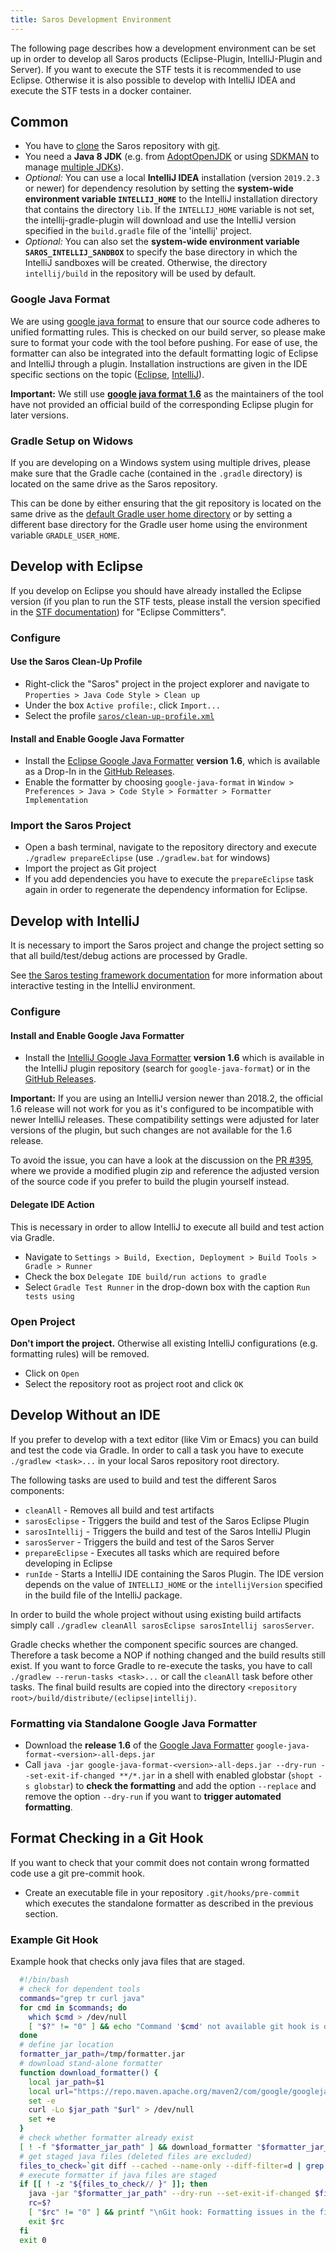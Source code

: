 ```yaml
---
title: Saros Development Environment
---
```


The following page describes how a development environment can be set up in order to develop all Saros products (Eclipse-Plugin, IntelliJ-Plugin and Server).
If you want to execute the STF tests it is recommended to use Eclipse. Otherwise it is also possible to develop with IntelliJ IDEA and execute the STF tests in a docker container.

## Common

* You have to [clone](https://help.github.com/articles/cloning-a-repository/) the Saros repository with [git](https://git-scm.com/book/en/v2/Getting-Started-Installing-Git).
* You need a **Java 8 JDK** (e.g. from [AdoptOpenJDK](https://adoptopenjdk.net/?variant=openjdk8&jvmVariant=hotspot) or using [SDKMAN](https://sdkman.io/install) to manage [multiple JDKs](https://sdkman.io/jdks)).
* *Optional:* You can use a local **IntelliJ IDEA** installation (version `2019.2.3` or newer) for dependency resolution by setting the **system-wide environment variable `INTELLIJ_HOME`** to the IntelliJ installation directory that contains the directory `lib`.
If the `INTELLIJ_HOME` variable is not set, the intellij-gradle-plugin will download and use the IntelliJ version specified in the `build.gradle` file of the 'intellij' project.
* *Optional:* You can also set the **system-wide environment variable `SAROS_INTELLIJ_SANDBOX`** to specify the base directory in which the IntelliJ sandboxes will be created. Otherwise, the directory `intellij/build` in the repository will be used by default.

### Google Java Format

We are using [google java format](https://github.com/google/google-java-format) to ensure that our source code adheres to unified formatting rules.
This is checked on our build server, so please make sure to format your code with the tool before pushing.
For ease of use, the formatter can also be integrated into the default formatting logic of Eclipse and IntelliJ through a plugin.
Installation instructions are given in the IDE specific sections on the topic ([Eclipse](#install-and-enable-google-java-formatter), [IntelliJ](#install-and-enable-google-java-formatter-1)).

**Important:** We still use [**google java format 1.6**](https://github.com/google/google-java-format/releases/tag/google-java-format-1.6) as the maintainers of the tool have not provided an official build of the corresponding Eclipse plugin for later versions.



### Gradle Setup on Widows

If you are developing on a Windows system using multiple drives, please make sure that the Gradle cache (contained in the `.gradle` directory) is located on the same drive as the Saros repository.

This can be done by either ensuring that the git repository is located on the same drive as the [default Gradle user home directory](https://docs.gradle.org/current/userguide/directory_layout.html#dir:gradle_user_home) or by setting a different base directory for the Gradle user home using the environment variable `GRADLE_USER_HOME`.

## Develop with Eclipse

If you develop on Eclipse you should have already installed the Eclipse version (if you plan to run the STF tests, please install the version specified in the [STF documentation](saros-testing-framework.md#prerequisites)) for "Eclipse Committers".

### Configure

#### Use the Saros Clean-Up Profile

* Right-click the "Saros" project in the project explorer and navigate to<br/>
  `Properties > Java Code Style > Clean up`
* Under the box `Active profile:`, click `Import...`
* Select the profile [`saros/clean-up-profile.xml`](https://github.com/saros-project/saros/blob/master/eclipse/clean-up-profile.xml)

#### Install and Enable Google Java Formatter

* Install the [Eclipse Google Java Formatter](https://github.com/google/google-java-format#eclipse) **version 1.6**, which is available as a Drop-In in the [GitHub Releases](https://github.com/google/google-java-format/releases/tag/google-java-format-1.6).
* Enable the formatter by choosing `google-java-format` in `Window > Preferences > Java > Code Style > Formatter > Formatter Implementation`

### Import the Saros Project

* Open a bash terminal, navigate to the repository directory and execute `./gradlew prepareEclipse` (use `./gradlew.bat` for windows)
* Import the project as Git project
* If you add dependencies you have to execute the `prepareEclipse` task again in order to regenerate the dependency information for Eclipse.

## Develop with IntelliJ

It is necessary to import the Saros project and change the project setting so that all build/test/debug actions are processed
by Gradle.

See [the Saros testing framework documentation](saros-testing-framework.md) for more information about interactive testing in the IntelliJ environment.

### Configure

#### Install and Enable Google Java Formatter

* Install the [IntelliJ Google Java Formatter](https://plugins.jetbrains.com/plugin/8527-google-java-format) **version 1.6** which is available in the IntelliJ plugin repository (search for `google-java-format`) or in the [GitHub Releases](https://github.com/google/google-java-format/releases/tag/google-java-format-1.6).

**Important:** If you are using an IntelliJ version newer than 2018.2, the official 1.6 release will not work for you as it's configured to be incompatible with newer IntelliJ releases.
These compatibility settings were adjusted for later versions of the plugin, but such changes are not available for the 1.6 release.

To avoid the issue, you can have a look at the discussion on the [PR #395](https://github.com/saros-project/saros/pull/395), where we provide a modified plugin zip and reference the adjusted version of the source code if you prefer to build the plugin yourself instead.

#### Delegate IDE Action

This is necessary in order to allow IntelliJ to execute all build and test action via Gradle.
* Navigate to `Settings > Build, Exection, Deployment > Build Tools > Gradle > Runner`
* Check the box `Delegate IDE build/run actions to gradle`
* Select `Gradle Test Runner` in the drop-down box with the caption `Run tests using`

### Open Project

**Don't import the project.** Otherwise all existing IntelliJ configurations (e.g. formatting rules) will be removed.

* Click on `Open`
* Select the repository root as project root and click `OK`

## Develop Without an IDE

If you prefer to develop with a text editor (like Vim or Emacs) you can build and test
the code via Gradle. In order to call a task you have to execute `./gradlew <task>...` in
your local Saros repository root directory.

The following tasks are used to build and test the different Saros components:
* `cleanAll` - Removes all build and test artifacts
* `sarosEclipse` - Triggers the build and test of the Saros Eclipse Plugin
* `sarosIntellij` - Triggers the build and test of the Saros IntelliJ Plugin
* `sarosServer` - Triggers the build and test of the Saros Server
* `prepareEclipse` - Executes all tasks which are required before developing in Eclipse
* `runIde` - Starts a IntelliJ IDE containing the Saros Plugin. The IDE version depends on the value of `INTELLIJ_HOME` or the `intellijVersion` specified in the build file of the IntelliJ package.

In order to build the whole project without using existing build artifacts simply call `./gradlew cleanAll sarosEclipse sarosIntellij sarosServer`.

Gradle checks whether the component specific sources are changed. Therefore a task become a NOP if nothing changed and the build results still exist.
If you want to force Gradle to re-execute the tasks, you have to call `./gradlew --rerun-tasks <task>...` or call the `cleanAll` task before other tasks.
The final build results are copied into the directory `<repository root>/build/distribute/(eclipse|intellij)`.

### Formatting via Standalone Google Java Formatter

* Download the **release 1.6** of the [Google Java Formatter](https://github.com/google/google-java-format/releases/tag/google-java-format-1.6) `google-java-format-<version>-all-deps.jar`
* Call `java -jar google-java-format-<version>-all-deps.jar --dry-run --set-exit-if-changed **/*.jar` in a shell with enabled globstar (`shopt -s globstar`) to **check the formatting**
  and add the option `--replace` and remove the option `--dry-run` if you want to **trigger automated formatting**.

## Format Checking in a Git Hook

If you want to check that your commit does not contain wrong formatted code use a git pre-commit hook.
* Create an executable file in your repository `.git/hooks/pre-commit` which executes the standalone formatter as described in the previous section.

### Example Git Hook

Example hook that checks only java files that are staged.
```bash
  #!/bin/bash
  # check for dependent tools
  commands="grep tr curl java"
  for cmd in $commands; do
    which $cmd > /dev/null
    [ "$?" != "0" ] && echo "Command '$cmd' not available git hook is disabled" && exit 0
  done
  # define jar location
  formatter_jar_path=/tmp/formatter.jar
  # download stand-alone formatter
  function download_formatter() {
    local jar_path=$1
    local url="https://repo.maven.apache.org/maven2/com/google/googlejavaformat/google-java-format/1.6/google-java-format-1.6-all-deps.jar"
    set -e
    curl -Lo $jar_path "$url" > /dev/null
    set +e
  }
  # check whether formatter already exist
  [ ! -f "$formatter_jar_path" ] && download_formatter "$formatter_jar_path"
  # get staged java files (deleted files are excluded)
  files_to_check=`git diff --cached --name-only --diff-filter=d | grep "^.*.java$" | tr '\n' ' '`
  # execute formatter if java files are staged
  if [[ ! -z "${files_to_check// }" ]]; then
    java -jar "$formatter_jar_path" --dry-run --set-exit-if-changed $files_to_check
    rc=$?
    [ "$rc" != "0" ] && printf "\nGit hook: Formatting issues in the file listed above\n"
    exit $rc
  fi
  exit 0
```
